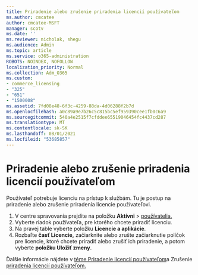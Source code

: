 ```yaml
---
title: Priradenie alebo zrušenie priradenia licencií používateľom
ms.author: cmcatee
author: cmcatee-MSFT
manager: scotv
ms.date: ''
ms.reviewer: nicholak, shegu
ms.audience: Admin
ms.topic: article
ms.service: o365-administration
ROBOTS: NOINDEX, NOFOLLOW
localization_priority: Normal
ms.collection: Adm_O365
ms.custom:
- commerce_licensing
- "325"
- "651"
- "1500008"
ms.assetid: 7fd08e48-6f3c-4259-88da-4d06288f2b7d
ms.openlocfilehash: a0c89a9e7b26c5c815bc5ef959390cee1fb0c6a9
ms.sourcegitcommit: 540a4e2515f7cfddee65519046454fc4437cd287
ms.translationtype: MT
ms.contentlocale: sk-SK
ms.lasthandoff: 08/01/2021
ms.locfileid: "53685857"
---
```

# <a name="assign-or-unassign-licenses-to-users"></a>Priradenie alebo zrušenie priradenia licencií používateľom

Používateľ potrebuje licenciu na prístup k službám. Tu je postup na priradenie alebo zrušenie priradenia licencie používateľovi.
  
1. V centre spravovania prejdite na položku **Aktívni** \> [používatelia.](https://go.microsoft.com/fwlink/p/?linkid=834822)
2. Vyberte riadok používateľa, pre ktorého chcete priradiť licenciu.
3. Na pravej table vyberte položku **Licencie a aplikácie**.
4. Rozbaľte **časť Licencie,** začiarknite alebo zrušte začiarknutie políčok pre licencie, ktoré chcete priradiť alebo zrušiť ich priradenie, a potom vyberte **položku Uložiť zmeny**.

Ďalšie informácie nájdete v [téme Priradenie licencií používateľom](/microsoft-365/admin/manage/assign-licenses-to-users)a Zrušenie [priradenia licencií používateľom.](/microsoft-365/admin/manage/remove-licenses-from-users)